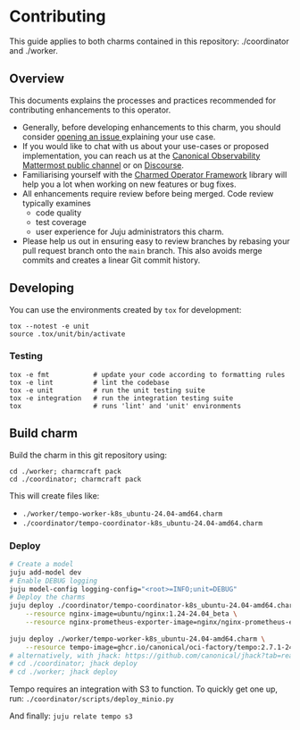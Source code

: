# Contributing

This guide applies to both charms contained in this repository: ./coordinator and ./worker.

## Overview

This documents explains the processes and practices recommended for contributing enhancements to
this operator.

- Generally, before developing enhancements to this charm, you should consider [opening an issue
  ](https://github.com/jnsgruk/zinc-k8s-operator/issues) explaining your use case.
- If you would like to chat with us about your use-cases or proposed implementation, you can reach
  us at the [Canonical Observability Mattermost public channel](https://matrix.to/#/#cos:ubuntu.com)
  or on [Discourse](https://discourse.charmhub.io/).
- Familiarising yourself with the [Charmed Operator Framework](https://juju.is/docs/sdk) library
  will help you a lot when working on new features or bug fixes.
- All enhancements require review before being merged. Code review typically examines
  - code quality
  - test coverage
  - user experience for Juju administrators this charm.
- Please help us out in ensuring easy to review branches by rebasing your pull request branch onto
  the `main` branch. This also avoids merge commits and creates a linear Git commit history.

## Developing

You can use the environments created by `tox` for development:

```shell
tox --notest -e unit
source .tox/unit/bin/activate
```

### Testing

```shell
tox -e fmt           # update your code according to formatting rules
tox -e lint          # lint the codebase
tox -e unit          # run the unit testing suite
tox -e integration   # run the integration testing suite
tox                  # runs 'lint' and 'unit' environments
```

## Build charm

Build the charm in this git repository using:

```shell
cd ./worker; charmcraft pack
cd ./coordinator; charmcraft pack
```

This will create files like:
- `./worker/tempo-worker-k8s_ubuntu-24.04-amd64.charm`
- `./coordinator/tempo-coordinator-k8s_ubuntu-24.04-amd64.charm`


### Deploy

```bash
# Create a model
juju add-model dev
# Enable DEBUG logging
juju model-config logging-config="<root>=INFO;unit=DEBUG"
# Deploy the charms
juju deploy ./coordinator/tempo-coordinator-k8s_ubuntu-24.04-amd64.charm \
    --resource nginx-image=ubuntu/nginx:1.24-24.04_beta \
    --resource nginx-prometheus-exporter-image=nginx/nginx-prometheus-exporter:1.1.0
    
juju deploy ./worker/tempo-worker-k8s_ubuntu-24.04-amd64.charm \
    --resource tempo-image=ghcr.io/canonical/oci-factory/tempo:2.7.1-24.04_5 
# alternatively, with jhack: https://github.com/canonical/jhack?tab=readme-ov-file#deploy
# cd ./coordinator; jhack deploy     
# cd ./worker; jhack deploy     
```

Tempo requires an integration with S3 to function.
To quickly get one up, run:
`./coordinator/scripts/deploy_minio.py`

And finally:
`juju relate tempo s3`